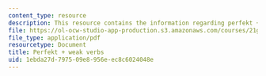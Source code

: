 ```yaml
---
content_type: resource
description: This resource contains the information regarding perfekt + weak verbs.
file: https://ol-ocw-studio-app-production.s3.amazonaws.com/courses/21g-401-german-i-fall-2008/1ebda27d797509e8956eec8c6024048e_MIT21G_401F08_perfa.pdf
file_type: application/pdf
resourcetype: Document
title: Perfekt + weak verbs
uid: 1ebda27d-7975-09e8-956e-ec8c6024048e
---
```

